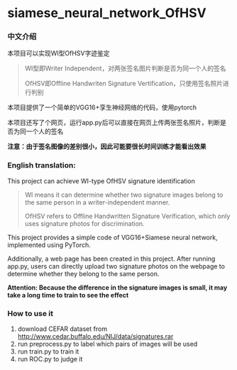 # siamese_neural_network_OfHSV

### 中文介绍

本项目可以实现WI型OfHSV字迹鉴定
> WI型即Writer Independent，对两张签名图片判断是否为同一个人的签名
> 
> OfHSV即Offline Handwriten Signature Vertification，只使用签名照片进行判别

本项目提供了一个简单的VGG16+孪生神经网络的代码，使用pytorch

本项目还写了个网页，运行app.py后可以直接在网页上传两张签名照片，判断是否为同一个人的签名

**注意：由于签名图像的差别很小，因此可能要很长时间训练才能看出效果**

### English translation:

This project can achieve WI-type OfHSV signature identification
> WI means it can determine whether two signature images belong to the same person in a writer-independent manner. 
> 
> OfHSV refers to Offline Handwritten Signature Verification, which only uses signature photos for discrimination.

This project provides a simple code of VGG16+Siamese neural network, implemented using PyTorch.

Additionally, a web page has been created in this project. After running app.py, users can directly upload two signature photos on the webpage to determine whether they belong to the same person.

**Attention: Because the difference in the signature images is small, it may take a long time to train to see the effect**


### How to use it

1. download CEFAR dataset from http://www.cedar.buffalo.edu/NIJ/data/signatures.rar
2. run preprocess.py to label which pairs of images will be used
3. run train.py to train it
4. run ROC.py to judge it
